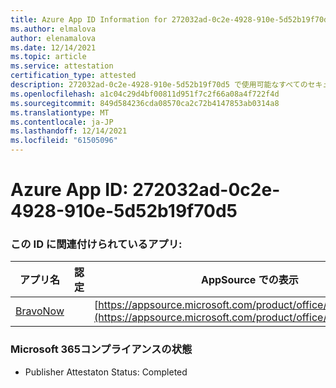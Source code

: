 ```yaml
---
title: Azure App ID Information for 272032ad-0c2e-4928-910e-5d52b19f70d5
ms.author: elmalova
author: elenamalova
ms.date: 12/14/2021
ms.topic: article
ms.service: attestation
certification_type: attested
description: 272032ad-0c2e-4928-910e-5d52b19f70d5 で使用可能なすべてのセキュリティおよびコンプライアンス情報。
ms.openlocfilehash: a1c04c29d4bf00811d951f7c2f66a08a4f722f4d
ms.sourcegitcommit: 849d584236cda08570ca2c72b4147853ab0314a8
ms.translationtype: MT
ms.contentlocale: ja-JP
ms.lasthandoff: 12/14/2021
ms.locfileid: "61505096"
---
```

# <a name="azure-app-id-272032ad-0c2e-4928-910e-5d52b19f70d5"></a>Azure App ID: 272032ad-0c2e-4928-910e-5d52b19f70d5


### <a name="apps-associated-with-this-id"></a>この ID に関連付けられているアプリ:
| **アプリ名** | **認定** | **AppSource での表示** |
|--------------|---------------|-----------------------|
| [BravoNow](https://docs.microsoft.com/microsoft-365-app-certification/forward/WA200000157) |  | [https://appsource.microsoft.com/product/office/WA200000157](https://appsource.microsoft.com/product/office/WA200000157) |

### <a name="microsoft-365-app-compliance-status"></a>Microsoft 365コンプライアンスの状態
- Publisher Attestaton Status: Completed
